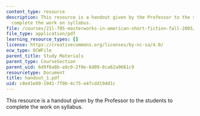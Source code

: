 ```yaml
---
content_type: resource
description: This resource is a handout given by the Professor to the students to
  complete the work on syllabus.
file: /courses/21l-705-masterworks-in-american-short-fiction-fall-2005/c8e41e8010417f0b4c75e4fcdd194d1c_handout_1.pdf
file_type: application/pdf
learning_resource_types: []
license: https://creativecommons.org/licenses/by-nc-sa/4.0/
ocw_type: OCWFile
parent_title: Study Materials
parent_type: CourseSection
parent_uid: 6d9f6a8b-a9c0-2f0e-6d09-8ca62a9661c9
resourcetype: Document
title: handout_1.pdf
uid: c8e41e80-1041-7f0b-4c75-e4fcdd194d1c
---
```

This resource is a handout given by the Professor to the students to complete the work on syllabus.